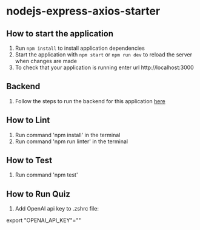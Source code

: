 # nodejs-express-axios-starter

## How to start the application
1. Run `npm install` to install application dependencies
2. Start the application with `npm start` or `npm run dev` to reload the server when changes are made
3. To check that your application is running enter url http://localhost:3000

## Backend
1. Follow the steps to run the backend for this application <a href="https://github.com/shaunganley/java-dropwizard-flyway-starter" target="_blank">here</a>

## How to Lint

1. Run command 'npm install' in the terminal
2. Run command 'npm run linter' in the terminal

## How to Test

1. Run command 'npm test'

## How to Run Quiz

1. Add OpenAI api key to .zshrc file:

export "OPENAI_API_KEY"="<key>"


